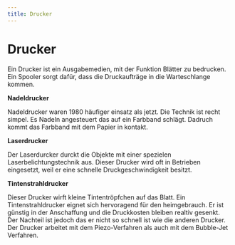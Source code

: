 ```yaml
---
title: Drucker
---
```


# Drucker

Ein Drucker ist ein Ausgabemedien, mit der Funktion Blätter zu
bedrucken. Ein Spooler sorgt dafür, dass die Druckaufträge in die
Warteschlange kommen.

**Nadeldrucker**

Nadeldrucker waren 1980 häufiger einsatz als jetzt. Die Technik ist
recht simpel. Es Nadeln angesteuert das auf ein Farbband schlägt.
Dadruch kommt das Farbband mit dem Papier in kontakt.


**Laserdrucker**

Der Laserdurcker durckt die Objekte mit einer spezielen
Laserbelichtungstechnik aus. Dieser Drucker wird oft in Betrieben
eingesetzt, weil er eine schnelle Druckgeschwindigkeit besitzt.


**Tintenstrahldrucker**

Dieser Drucker wirft kleine Tintentröpfchen auf das Blatt. Ein
Tintenstrahldrucker eignet sich hervoragend für den heimgebrauch. Er ist
günstig in der Anschaffung und die Druckkosten bleiben realtiv gesenkt.
Der Nachteil ist jedoch das er nicht so schnell ist wie die anderen
Drucker. Der Drucker arbeitet mit dem Piezo-Verfahren als auch mit dem
Bubble-Jet Verfahren.
